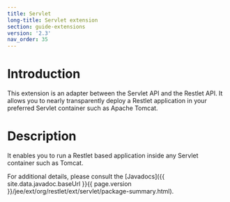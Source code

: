 ```yaml
---
title: Servlet
long-title: Servlet extension
section: guide-extensions
version: '2.3'
nav_order: 35
---
```

# Introduction

This extension is an adapter between the Servlet API and the Restlet
API. It allows you to nearly transparently deploy a Restlet application
in your preferred Servlet container such as Apache Tomcat.

# Description

It enables you to run a Restlet based application inside any Servlet
container such as Tomcat.

For additional details, please consult the
[Javadocs]({{ site.data.javadoc.baseUrl }}{{ page.version }}/jee/ext/org/restlet/ext/servlet/package-summary.html).
